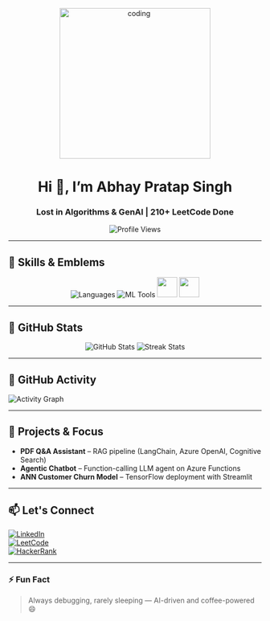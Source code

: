 <!-- HEADER -->
<p align="center">
  <img src="https://media.giphy.com/media/H7f5ZGjvKXBaLbBigO/giphy.gif" alt="coding" width="300"/>
</p>

<h1 align="center">Hi 👋, I’m Abhay Pratap Singh</h1>
<h3 align="center">Lost in Algorithms & GenAI | 210+ LeetCode Done</h3>

<p align="center">
  <img src="https://komarev.com/ghpvc/?username=hey-abhay&label=Profile%20Views&color=0e75b6&style=flat" alt="Profile Views"/>
</p>

---

## 🔧 Skills & Emblems

<p align="center">
  <!-- Languages & Tools -->
  <img src="https://skillicons.dev/icons?i=python,c,java,cpp" alt="Languages"/>
  <!-- Machine Learning & GenAI -->
  <img src="https://skillicons.dev/icons?i=pytorch,tensorflow,huggingface,langchain,azure" alt="ML Tools"/>
  <!-- Logos from Yurij Serrano -->
  <img src="https://raw.githubusercontent.com/yurijserrano/Github-Profile-Readme-Logos/main/programming%20languages/python.svg" width="40"/>
  <img src="https://raw.githubusercontent.com/yurijserrano/Github-Profile-Readme-Logos/main/programming%20languages/java.svg" width="40"/>
</p>

---

## 🧠 GitHub Stats

<p align="center">
  <img src="https://github-readme-stats.vercel.app/api?username=hey-abhay&show_icons=true&theme=dracula" alt="GitHub Stats"/>
  <img src="https://github-readme-streak-stats.herokuapp.com/?user=hey-abhay&theme=dark" alt="Streak Stats"/>
</p>

---

## 🚀 GitHub Activity

![Activity Graph](https://activity-graph.herokuapp.com/graph?username=hey-abhay&theme=react-dark)

---

## 📂 Projects & Focus

- **PDF Q&A Assistant** – RAG pipeline (LangChain, Azure OpenAI, Cognitive Search)
- **Agentic Chatbot** – Function-calling LLM agent on Azure Functions
- **ANN Customer Churn Model** – TensorFlow deployment with Streamlit

---

## 📫 Let's Connect

[![LinkedIn](https://img.shields.io/badge/LinkedIn-Abhay%20Singh-blue?style=for-the-badge&logo=linkedin)](https://linkedin.com/in/abhay-singh-b47405315)  
[![LeetCode](https://img.shields.io/badge/LeetCode-210%2B_Shared-orange?style=for-the-badge&logo=leetcode)](https://leetcode.com/abhaysingh_13/)  
[![HackerRank](https://img.shields.io/badge/HackerRank-Solved-green?style=for-the-badge&logo=hackerrank)](https://www.hackerrank.com/ai1a_2310286)

---

### ⚡ Fun Fact
> Always debugging, rarely sleeping — AI-driven and coffee-powered 😄
